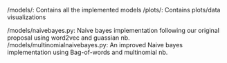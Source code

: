 /models/: Contains all the implemented models
/plots/: Contains plots/data visualizations

/models/naivebayes.py: Naive bayes implementation following our original proposal using word2vec and guassian nb.
/models/multinomialnaivebayes.py: An improved Naive bayes implementation using Bag-of-words and multinomial nb.

